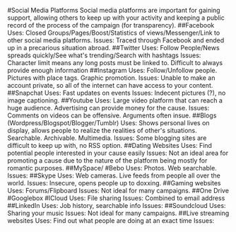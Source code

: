 #Social Media Platforms
Social media platforms are important for gaining support, allowing others to keep up with your activity and keeping a public record of the process of the campaign (for transparency).
##Facebook
Uses: Closed Groups/Pages/Boost/Statistics of views/Messenger/Link to other social media platforms.
Issues: Traced through Facebook and ended up in a precarious situation abroad.
##Twitter
Uses: Follow People/News spreads quickly/See what's trending/Search with hashtags
Issues: Character limit means any long posts must be linked to. Difficult to always provide enough information
##Instagram
Uses: Follow/Unfollow people. Pictures with place tags. Graphic promotion.
Issues: Unable to make an account private, so all of the internet can have access to your content.
##Snapchat
Uses: Fast updates on events
Issues: Indecent pictures (?), no image captioning.
##Youtube
Uses: Large video platform that can reach a huge audience. Advertising can provide money for the cause.
Issues: Comments on videos can be offensive. Arguments often insue. 
##Blogs (Wordpress/Blogspot/Blogger/Tumblr)
Uses: Shows personal lives on display, allows people to realize the realities of other's situations. Searchable. Archivable. Multimedia.
Issues: Some blogging sites are difficult to keep up with, no RSS option.
##Dating Websites
Uses: Find potential people interested in your cause easily
Issues: Not an ideal area for promoting a cause due to the nature of the platform being mostly for romantic purposes.
##MySpace/ #Bebo
Uses: Photos. Web searchable.
Issues:
##Skype
Uses: Web cameras. Live feeds from people all over the world.
Issues: Insecure, opens people up to doxxing.
##Gaming websites
Uses: Forums/Flipboard
Issues: Not ideal for many campaigns.
##One Drive #Googlebox #ICloud
Uses: File sharing
Issues: Combined to email address
##LinkedIn
Uses: Job history, searchable info
Issues:
##Soundcloud
Uses: Sharing your music
Issues: Not ideal for many campaigns.
##Live streaming websites
Uses: Find out what people are doing at an exact time
Issues:
